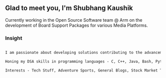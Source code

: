 ## Glad to meet you, I'm Shubhang Kaushik 

Currently working in the Open Source Software team @ Arm on the development of Board Support Packages for various Media Platforms.


### Insight

```markdown

I am passionate about developing solutions contributing to the advancements in Mobile Computing with Artifitial Intelligence capabilities. 

Honing my DSA skills in programming languages - C, C++, Java, Bash, Python ; along with a strong experience of working on kernel/hypervisor , Android/Distros OS Stack, Fixed Virtual Platforms, BSP, etc., I would be a great fit to work alongside with in your team.  

Interests - Tech Stuff, Adventure Sports, General Blogs, Stock Market Trends  



